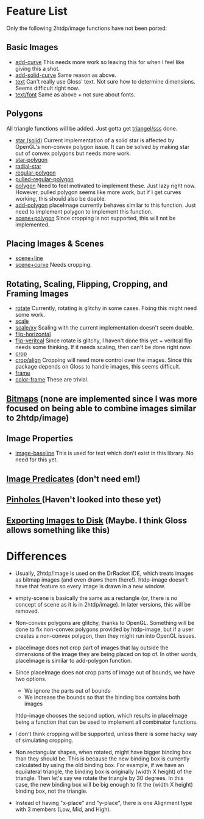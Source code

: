 # Feature List

Only the following 2htdp/image functions have not been ported:

## Basic Images

* [add-curve](https://docs.racket-lang.org/teachpack/2htdpimage.html#%28def._%28%28lib._2htdp%2Fimage..rkt%29._add-curve%29%29)
	This needs more work so leaving this for when I feel like giving this a shot.
* [add-solid-curve](https://docs.racket-lang.org/teachpack/2htdpimage.html#%28def._%28%28lib._2htdp%2Fimage..rkt%29._add-solid-curve%29%29)
	Same reason as above.
* [text](https://docs.racket-lang.org/teachpack/2htdpimage.html#%28def._%28%28lib._2htdp%2Fimage..rkt%29._text%29%29)
	Can't really use Gloss' text. Not sure how to determine dimensions. Seems difficult right now.
* [text/font](https://docs.racket-lang.org/teachpack/2htdpimage.html#%28def._%28%28lib._2htdp%2Fimage..rkt%29._text%2Ffont%29%29)
	Same as above + not sure about fonts.

## Polygons 

All triangle functions will be added. Just gotta get [triangel/sss](https://docs.racket-lang.org/teachpack/2htdpimage.html#%28def._%28%28lib._2htdp%2Fimage..rkt%29._triangle%2Fsss%29%29) done.

* [star (solid)](https://docs.racket-lang.org/teachpack/2htdpimage.html#%28def._%28%28lib._2htdp%2Fimage..rkt%29._star%29%29)
	Current implementation of a solid star is affected by OpenGL's non-convex polygon issue. It can be solved by making star
  out of convex polygons but needs more work.
* [star-polygon](https://docs.racket-lang.org/teachpack/2htdpimage.html#%28def._%28%28lib._2htdp%2Fimage..rkt%29._star-polygon%29%29)
* [radial-star](https://docs.racket-lang.org/teachpack/2htdpimage.html#%28def._%28%28lib._2htdp%2Fimage..rkt%29._radial-star%29%29)
* [regular-polygon](https://docs.racket-lang.org/teachpack/2htdpimage.html#%28def._%28%28lib._2htdp%2Fimage..rkt%29._regular-polygon%29%29)
* [pulled-regular-polygon](https://docs.racket-lang.org/teachpack/2htdpimage.html#%28def._%28%28lib._2htdp%2Fimage..rkt%29._pulled-regular-polygon%29%29)
* [polygon](https://docs.racket-lang.org/teachpack/2htdpimage.html#%28def._%28%28lib._2htdp%2Fimage..rkt%29._polygon%29%29)
	Need to feel motivated to implement these. Just lazy right now. However, pulled polygon seems like more work, but if I get curves working,
  this should also be doable.
* [add-polygon](https://docs.racket-lang.org/teachpack/2htdpimage.html#%28def._%28%28lib._2htdp%2Fimage..rkt%29._add-polygon%29%29)
	placeImage currently behaves similar to this function. Just need to implement polygon to implement this function.
* [scene+polygon](https://docs.racket-lang.org/teachpack/2htdpimage.html#%28def._%28%28lib._2htdp%2Fimage..rkt%29.scene%2Bpolygon%29%29)
	Since cropping is not supported, this will not be implemented.

## Placing Images & Scenes

* [scene+line](https://docs.racket-lang.org/teachpack/2htdpimage.html#%28def._%28%28lib._2htdp%2Fimage..rkt%29.scene%2Bline%29%29)
* [scene+curve](https://docs.racket-lang.org/teachpack/2htdpimage.html#%28def._%28%28lib._2htdp%2Fimage..rkt%29.scene%2Bcurve%29%29)
	Needs cropping.

## Rotating, Scaling, Flipping, Cropping, and Framing Images

* [rotate](https://docs.racket-lang.org/teachpack/2htdpimage.html#%28def._%28%28lib._2htdp%2Fimage..rkt%29.rotate%29%29)
	Currently, rotating is glitchy in some cases. Fixing this might need some work.
* [scale](https://docs.racket-lang.org/teachpack/2htdpimage.html#%28def._%28%28lib._2htdp%2Fimage..rkt%29.scale%29%29)
* [scale/xy](https://docs.racket-lang.org/teachpack/2htdpimage.html#%28def._%28%28lib._2htdp%2Fimage..rkt%29.scale%2Fxy%29%29)
	Scaling with the current implementation doesn't seem doable.
* [flip-horizontal](https://docs.racket-lang.org/teachpack/2htdpimage.html#%28def._%28%28lib._2htdp%2Fimage..rkt%29.flip-horizontal%29%29)
* [flip-veritcal](https://docs.racket-lang.org/teachpack/2htdpimage.html#%28def._%28%28lib._2htdp%2Fimage..rkt%29.flip-veritcal%29%29)
	Since rotate is glitchy, I haven't done this yet + veritcal flip needs some thinking. If it needs scaling, then can't be done right now.
* [crop](https://docs.racket-lang.org/teachpack/2htdpimage.html#%28def._%28%28lib._2htdp%2Fimage..rkt%29.crop%29%29)
* [crop/align](https://docs.racket-lang.org/teachpack/2htdpimage.html#%28def._%28%28lib._2htdp%2Fimage..rkt%29.crop%2Falign%29%29)
	Cropping will need more control over the images. Since this package depends on Gloss to handle images, this seems difficult.
* [frame](https://docs.racket-lang.org/teachpack/2htdpimage.html#%28def._%28%28lib._2htdp%2Fimage..rkt%29.frame%29%29)
* [color-frame](https://docs.racket-lang.org/teachpack/2htdpimage.html#%28def._%28%28lib._2htdp%2Fimage..rkt%29.color-frame%29%29)
	These are trivial.

## [Bitmaps](https://docs.racket-lang.org/teachpack/2htdpimage.html#%28part._.Bitmaps%29) (none are implemented since I was more focused on being able to combine images similar to 2htdp/image)

## Image Properties

* [image-baseline](https://docs.racket-lang.org/teachpack/2htdpimage.html#%28def._%28%28lib._2htdp%2Fimage..rkt%29.image-baseline%29%29)
	This is used for text which don't exist in this library. No need for this yet.

## [Image Predicates](https://docs.racket-lang.org/teachpack/2htdpimage.html#%28part._.Image_.Predicates%29) (don't need em!)

## [Pinholes ](https://docs.racket-lang.org/teachpack/2htdpimage.html#%28part._.Pinholes%29) (Haven't looked into these yet)

## [Exporting Images to Disk](https://docs.racket-lang.org/teachpack/2htdpimage.html#%28part._.Exporting_.Images_to_.Disk%29) (Maybe. I think Gloss allows something like this)


# Differences

* Usually, 2htdp/image is used on the DrRacket IDE, which treats images as bitmap images
  (and even draws them there!).
  htdp-image doesn't have that feature so every image is drawn in a new window.
* empty-scene is basically the same as a rectangle (or, there is no concept of scene as it is in 2htdp/image).
  In later versions, this will be removed.
* Non-convex polygons are glitchy, thanks to OpenGL. Something will be done to fix non-convex polygons
  provided by htdp-image, but if a user creates a non-convex polygon, then they might run into OpenGL issues.
* placeImage does not crop part of images that lay outside the dimensions of the image they are being placed on top of.
  In other words, placeImage is similar to add-polygon function.
* Since placeImage does not crop parts of image out of bounds, we have two options.
  - We ignore the parts out of bounds
  - We increase the bounds so that the binding box contains both images

  htdp-image chooses the second option, which results in placeImage being a function that can be used to implement
  all combinator functions.
* I don't think cropping will be supported, unless there is some hacky way of simulating cropping.
* Non rectangular shapes, when rotated, might have bigger binding box than they should be. This is because
  the new binding box is currently calculated by using the old binding box.
  For example, if we have an equilateral triangle, the binding box is originally (width X height) of the triangle.
  Then let's say we rotate the triangle by 30 degrees. In this case, the new binding box will be big enough to fit
  the (width X height) binding box, not the triangle.
* Instead of having "x-place" and "y-place", there is one Alignment type with 3 members (Low, Mid, and High).
